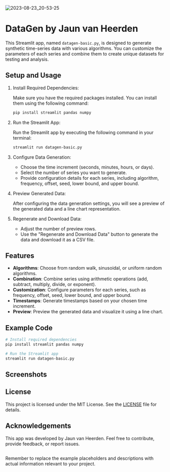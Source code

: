 ![2023-08-23_20-53-25](https://github.com/jaun-van-heerden/datagen/assets/39254276/bc2bced9-4f1d-4c96-aca7-511ac3279557)


# DataGen by Jaun van Heerden

This Streamlit app, named `datagen-basic.py`, is designed to generate synthetic time-series data with various algorithms. You can customize the parameters of each series and combine them to create unique datasets for testing and analysis.

## Setup and Usage

1. Install Required Dependencies:

   Make sure you have the required packages installed. You can install them using the following command:

   ```bash
   pip install streamlit pandas numpy
   ```

2. Run the Streamlit App:

   Run the Streamlit app by executing the following command in your terminal:

   ```bash
   streamlit run datagen-basic.py
   ```

3. Configure Data Generation:

   - Choose the time increment (seconds, minutes, hours, or days).
   - Select the number of series you want to generate.
   - Provide configuration details for each series, including algorithm, frequency, offset, seed, lower bound, and upper bound.

4. Preview Generated Data:

   After configuring the data generation settings, you will see a preview of the generated data and a line chart representation.

5. Regenerate and Download Data:

   - Adjust the number of preview rows.
   - Use the "Regenerate and Download Data" button to generate the data and download it as a CSV file.

## Features

- **Algorithms**: Choose from random walk, sinusoidal, or uniform random algorithms.
- **Combination**: Combine series using arithmetic operations (add, subtract, multiply, divide, or exponent).
- **Customization**: Configure parameters for each series, such as frequency, offset, seed, lower bound, and upper bound.
- **Timestamps**: Generate timestamps based on your chosen time increment.
- **Preview**: Preview the generated data and visualize it using a line chart.

## Example Code

```bash
# Install required dependencies
pip install streamlit pandas numpy

# Run the Streamlit app
streamlit run datagen-basic.py
```

## Screenshots

<todo>


## License

This project is licensed under the MIT License. See the [LICENSE](LICENSE) file for details.

## Acknowledgements

This app was developed by Jaun van Heerden. Feel free to contribute, provide feedback, or report issues.

```
```

Remember to replace the example placeholders and descriptions with actual information relevant to your project.
